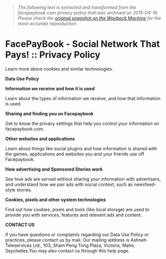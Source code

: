 > *The following text is extracted and transformed from the facepaybook.com privacy policy that was archived on 2015-04-19. Please check the [original snapshot on the Wayback Machine](https://web.archive.org/web/20150419060828id_/http%3A//www.facepaybook.com/privacy_policy.php) for the most accurate reproduction.*

# FacePayBook - Social Network That Pays! :: Privacy Policy

Learn more about cookies and similar technologies.

 **Data Use Policy**

 **Information we receive and how it is used**

Learn about the types of information we receive, and how that information is used.

 **Sharing and finding you on Facepaybook**

Get to know the privacy settings that help you control your information on facepaybook.com.

 **Other websites and applications**

Learn about things like social plugins and how information is shared with the games, applications and websites you and your friends use off Facepaybook.

 **How advertising and Sponsored Stories work**

See how ads are served without sharing your information with advertisers, and understand how we pair ads with social context, such as newsfeed-style stories.

 **Cookies, pixels and other system technologies**

Find out how cookies, pixels and tools (like local storage) are used to provide you with services, features and relevant ads and content.

 **CONTACT US**

If you have questions or complaints regarding our Data Use Policy or practices, please contact us by mail. Our mailing address is Ashneh Teleservices Ltd., 103, Sham Peng Tong Plaza, Victoria, Mahe, Seychelles.You may also contact us through this help page.
